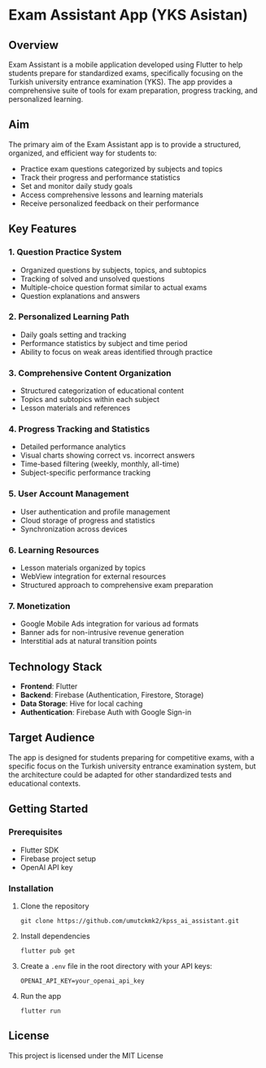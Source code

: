 # Exam Assistant App (YKS Asistan)

## Overview
Exam Assistant is a mobile application developed using Flutter to help students prepare for standardized exams, specifically focusing on the Turkish university entrance examination (YKS). The app provides a comprehensive suite of tools for exam preparation, progress tracking, and personalized learning.

## Aim
The primary aim of the Exam Assistant app is to provide a structured, organized, and efficient way for students to:
- Practice exam questions categorized by subjects and topics
- Track their progress and performance statistics
- Set and monitor daily study goals
- Access comprehensive lessons and learning materials
- Receive personalized feedback on their performance

## Key Features

### 1. Question Practice System
- Organized questions by subjects, topics, and subtopics
- Tracking of solved and unsolved questions
- Multiple-choice question format similar to actual exams
- Question explanations and answers

### 2. Personalized Learning Path
- Daily goals setting and tracking
- Performance statistics by subject and time period
- Ability to focus on weak areas identified through practice

### 3. Comprehensive Content Organization
- Structured categorization of educational content
- Topics and subtopics within each subject
- Lesson materials and references

### 4. Progress Tracking and Statistics
- Detailed performance analytics
- Visual charts showing correct vs. incorrect answers
- Time-based filtering (weekly, monthly, all-time)
- Subject-specific performance tracking

### 5. User Account Management
- User authentication and profile management
- Cloud storage of progress and statistics
- Synchronization across devices

### 6. Learning Resources
- Lesson materials organized by topics
- WebView integration for external resources
- Structured approach to comprehensive exam preparation

### 7. Monetization
- Google Mobile Ads integration for various ad formats
- Banner ads for non-intrusive revenue generation
- Interstitial ads at natural transition points

## Technology Stack
- **Frontend**: Flutter
- **Backend**: Firebase (Authentication, Firestore, Storage)
- **Data Storage**: Hive for local caching
- **Authentication**: Firebase Auth with Google Sign-in

## Target Audience
The app is designed for students preparing for competitive exams, with a specific focus on the Turkish university entrance examination system, but the architecture could be adapted for other standardized tests and educational contexts.

## Getting Started

### Prerequisites

- Flutter SDK
- Firebase project setup
- OpenAI API key

### Installation

1. Clone the repository
   ```
   git clone https://github.com/umutckmk2/kpss_ai_assistant.git
   ```

2. Install dependencies
   ```
   flutter pub get
   ```

3. Create a `.env` file in the root directory with your API keys:
   ```
   OPENAI_API_KEY=your_openai_api_key
   ```

4. Run the app
   ```
   flutter run
   ```

## License

This project is licensed under the MIT License
